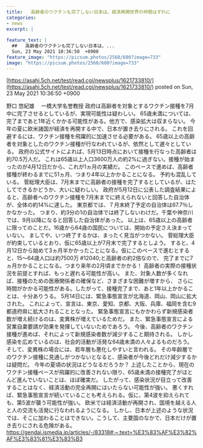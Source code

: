 ```yaml
---
title:   高齢者のワクチンも完了しない日本は、経済再開世界の仲間はずれに  
categories:
- news
excerpt: |
  
feature_text: |
  ##   高齢者のワクチンも完了しない日本は、...
  Sun, 23 May 2021 10:36:50  +0900
feature_image: "https://picsum.photos/2560/600?image=733"
image: "https://picsum.photos/2560/600?image=733"
---
```


[https://asahi.5ch.net/test/read.cgi/newsplus/1621733810/](https://asahi.5ch.net/test/read.cgi/newsplus/1621733810/)
posted on Sun, 23 May 2021 10:36:50  +0900

<!--more-->

野口 悠紀雄 　一橋大学名誉教授 政府は高齢者を対象とするワクチン接種を7月中に完了させるとしているが、実現可能性は疑わしい。 65歳未満については、完了まであと1年近くかかる可能性がある。他方で、感染拡大は収まらない。 今年の夏に欧米諸国が経済を再開する中で、日本が置き去りにされる。 これを回避するには、ワクチン接種を飛躍的に加速させる必要がある。 65歳以上の高齢者を対象としたのワクチン接種が行なわれているが、依然として遅々としている。 政府の公式サイトによれば、5月13日時点において接種を行なった高齢者は約70.5万人だ。 これは65歳以上人口3600万人の約2%に過ぎない。接種が始まったのが4月12日だから、これが1ヵ月の実績だ。 このペースで進めば、高齢者接種が終わるまでに51ヵ月、つまり4年以上かかることになる。 予約も混乱している。 菅総理大臣は、7月末までに高齢者の接種を完了するとしているが、はたしてできるかどうか、大いに疑わしい。 政府が5月12日に公表した調査結果によると、高齢者へのワクチン接種を7月末までに終えられないと回答した自治体が、全体の約14%に達した。 東京都では、７月末終了予定の自治体は67.7％しかなかった。 つまり、約3分の1の自治体では終了しないわけだ。千葉や神奈川では、9月以降になると回答した自治体があった。 以上は、65歳以上の高齢者に限ってのことだ。16歳から64歳の国民については、開始の予定さえ決まっていない。 ましてや、いつ終了するかは、まったく見当がつかない。 菅総理大臣が約束しているとおり、仮に65歳以上が7月末で完了するとしよう。 すると、4月12日から始めて3ヵ月半かかったことになる。仮にこのペースで進むとすると、15〜64歳人口は約7500万 #12040;と高齢者の約2倍なので、 完了までに7ヵ月かかることになる。つまり来年の2月頃までかかる！ 高齢者の実際の接種状況を前提とすれば、もっと遅れる可能性が高い。 また、対象人数が多くなれば、接種のための医療関係者の確保など、さまざまな困難が増すから、 さらに時間がかかる可能性がある。したがって、接種完了まで、あと1年以上かかることは、十分ありうる。 5月14日には、緊急事態宣言が北海道、岡山、岡山に拡大された。 これによって、宣言は、東京、愛知、京都、大阪、兵庫、福岡を含む9都道府県に拡大されることとなった。 緊急事態宣言にもかかわらず新規感染者数が増え続けるのは、変異株が増えているためだ。 また、緊急事態宣言による営業自粛要請が効果を発揮していないためであろう。 今後、高齢者のワクチン接種が進めば、それによって新規感染者数が減少すること期待される。 しかし感染を広めているのは、社会的活動が活発な64歳未満の人々よるものだろう。そして、変異株の場合には、若年層も悪化しやすいと言われる。 その年齢層でのワクチン接種に見通しがつかないとなると、感染者が今後どれだけ減少するかは疑問だ。 今年の夏頃の状況はどうなるだろうか？ 上述したことから、現在のワクチン接種ペースが飛躍的に改善されない限り、65歳未満の接種完了がほとんど進んでいないことは、ほぼ確実だ。 したがって、感染状況が目立って改善することはなく、経済活動の完全再開にはいたらない可能性が強い。 悪くすれば、緊急事態宣言が続いていることも考えられる。仮に、第4波を抑えられても、第5波が襲う可能性が強い。 欧米では経済活動が再開され、国境を越える人と人の交流も活発に行なわれるようになる。 しかし、日本が上述のような状況では、そこに加わることはできない。こうして、主要国のなかで、日本だけが置き去りにされる危険がある。 https://gendai.ismedia.jp/articles/-/83318#:~:text=%E3%83%AF%E3%82%AF%E3%83%81%E3%83%B3
